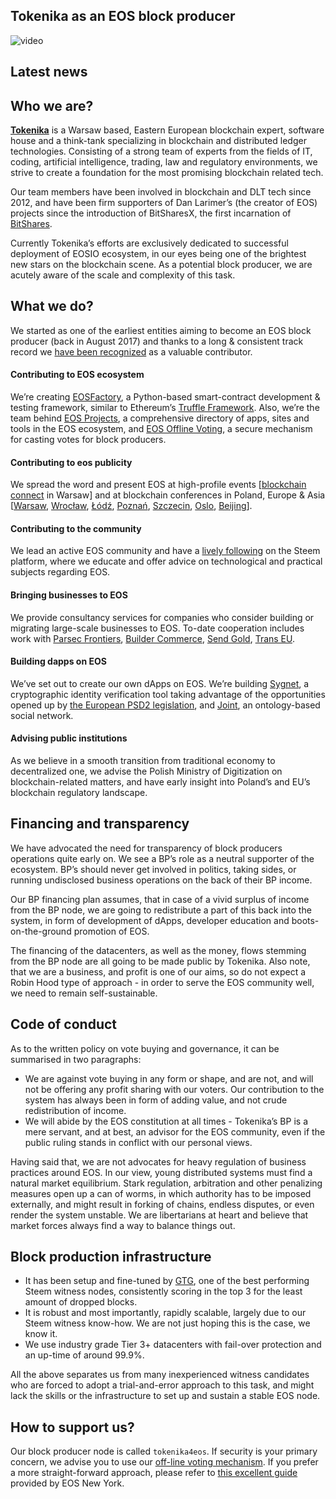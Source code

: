 ## Tokenika as an EOS block producer

![video](D:\Workspaces\GitHub\tokenika.github.io\about\video.png)

## Latest news

## Who we are?

[**Tokenika**](https://tokenika.io/) is a Warsaw based, Eastern European blockchain expert, software house and a think-tank specializing in blockchain and distributed ledger technologies. Consisting of a strong team of experts from the fields of IT, coding, artificial intelligence, trading, law and regulatory environments, we strive to create a foundation for the most promising blockchain related tech. 

Our team members have been involved in blockchain and DLT tech since 2012, and have been firm supporters of Dan Larimer’s (the creator of EOS) projects since the introduction of BitSharesX, the first incarnation of [BitShares](https://bitshares.org/).

Currently Tokenika’s efforts are exclusively dedicated to successful deployment of EOSIO ecosystem, in our eyes being one of the brightest new stars on the blockchain scene. As a potential block producer, we are acutely aware of the scale and complexity of this task.

## What we do?

We started as one of the earliest entities aiming to become an EOS block producer (back in August 2017) and thanks to a long & consistent track record we [have been recognized](https://steemit.com/eos/@eosnewyork/your-vote-matters-5-examples-of-good-block-producers) as a valuable contributor.

#### Contributing to EOS ecosystem

We’re creating [EOSFactory](https://github.com/tokenika/eosfactory), a Python-based smart-contract development & testing framework, similar to Ethereum’s [Truffle Framework](http://truffleframework.com/). Also, we’re the team behind [EOS Projects](https://eosprojects.org/), a comprehensive directory of apps, sites and tools in the EOS ecosystem, and [EOS Offline Voting](https://github.com/tokenika/secure-bp-voting), a secure mechanism for casting votes for block producers.

#### Contributing to eos publicity

We spread the word and present EOS at high-profile events [[blockchain connect](http://connectwarsaw.org/) in Warsaw] and at blockchain conferences in Poland, Europe & Asia [[Warsaw](https://www.facebook.com/events/903326303125907/), [Wrocław](https://www.meetup.com/pl-pl/wroclaw-blockchain-meetup/events/246349912/?eventid=246349912), [Łódź](https://www.facebook.com/events/160585741214328/), [Poznań](https://www.facebook.com/events/873585539479089/), [Szczecin](https://www.meetup.com/pl-pl/szczecin-blockchain-meetup/events/247984199/), [Oslo](https://steemit.com/eos/@bitspace/bitspace-hosts-scandinavia-s-first-ever-eos-meetup-in-oslo-norway), [Beijing](https://medium.com/@oraclechain/2018-global-eos-developer-conference-9db444ec2cd7)].

#### Contributing to the community

We lead an active EOS community and have a [lively following](https://steemit.com/@tokenika) on the Steem platform, where we educate and offer advice on technological and practical subjects regarding EOS.

#### Bringing businesses to EOS

We provide consultancy services for companies who consider building or migrating large-scale businesses to EOS. To-date cooperation includes work with [Parsec Frontiers](http://parsecfrontiers.com/), [Builder Commerce](http://buildercommerce.com/), [Send Gold](http://sendgold.com/), [Trans EU](https://www.trans.eu/en/).

#### Building dapps on EOS

We’ve set out to create our own dApps on EOS. We’re building [Sygnet](http://sygnet.eu/), a cryptographic identity verification tool taking advantage of the opportunities opened up by [the European PSD2 legislation](https://www.evry.com/en/news/articles/psd2-the-directive-that-will-change-banking-as-we-know-it/), and [Joint](https://mail.google.com/mail/u/0/?api_endpoint=), an ontology-based social network.

#### Advising public institutions

As we believe in a smooth transition from traditional economy to decentralized one, we advise the Polish Ministry of Digitization on blockchain-related matters, and have early insight into Poland’s and EU’s blockchain regulatory landscape.

## Financing and transparency

We have advocated the need for transparency of block producers operations quite early on. We see a BP’s role as a neutral supporter of the ecosystem. BP’s should never get involved in politics, taking sides, or running undisclosed business operations on the back of their BP income.

Our BP financing plan assumes, that in case of a vivid surplus of income from the BP node, we are going to redistribute a part of this back into the system, in form of development of dApps, developer education and boots-on-the-ground promotion of EOS.

The financing of the datacenters, as well as the money, flows stemming from the BP node are all going to be made public by Tokenika. Also note, that we are a business, and profit is one of our aims, so do not expect a Robin Hood type of approach - in order to serve the EOS community well, we need to remain self-sustainable.

## Code of conduct

As to the written policy on vote buying and governance, it can be summarised in two paragraphs:

- We are against vote buying in any form or shape, and are not, and will not be offering any profit sharing with our voters. Our contribution to the system has always been in form of adding value, and not crude redistribution of income.
- We will abide by the EOS constitution at all times - Tokenika’s BP is a mere servant, and at best, an advisor for the EOS community, even if the public ruling stands in conflict with our personal views.

Having said that, we are not advocates for heavy regulation of business practices around EOS. In our view, young distributed systems must find a natural market equilibrium. Stark regulation, arbitration and other penalizing measures open up a can of worms, in which authority has to be imposed externally, and might result in forking of chains, endless disputes, or even render the system unstable. We are libertarians at heart and believe that market forces always find a way to balance things out.

## Block production infrastructure

- It has been setup and fine-tuned by [GTG](https://steemit.com/@gtg), one of the best performing Steem witness nodes, consistently scoring in the top 3 for the least amount of dropped blocks.
- It is robust and most importantly, rapidly scalable, largely due to our Steem witness know-how. We are not just hoping this is the case, we know it.
- We use industry grade Tier 3+ datacenters with fail-over protection and an up-time of around 99.9%.

All the above separates us from many inexperienced witness candidates who are forced to adopt a trial-and-error approach to this task, and might lack the skills or the infrastructure to set up and sustain a stable EOS node.

## How to support us?

Our block producer node is called `tokenika4eos`. If security is your primary concern, we advise you to use our [off-line voting mechanism](https://github.com/tokenika/secure-bp-voting). If you prefer a more straight-forward approach, please refer to [this excellent guide](https://steemit.com/eos/@eosnewyork/the-eos-mainnet-launch-survival-guide-how-to-avoid-scams) provided by EOS New York.